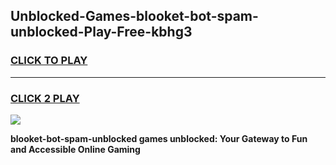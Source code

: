
## Unblocked-Games-blooket-bot-spam-unblocked-Play-Free-kbhg3
<h3>
<a href="https://premium76.site?title=blooket-bot-spam-unblocked&ref=21A">CLICK TO PLAY</a></h3>
<hr>

<h3>
<a href="https://premium76.site?title=blooket-bot-spam-unblocked&ref=21A">CLICK 2 PLAY</a>
  
</h3>

<a href="https://premium76.site?title=blooket-bot-spam-unblocked&ref=21A"><img src="https://clearcache.store/games.png"></a>


**blooket-bot-spam-unblocked games unblocked: Your Gateway to Fun and Accessible Online Gaming**
